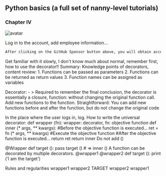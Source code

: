 ##  Python basics (a full set of nanny-level tutorials) 

###  Chapter IV 

![avatar]( 70c56479b9434e86870c449708142e89.png) 

 Log in to the account, add employee information...  

 ```python  
After clicking on the GitHub Sponsor button above, you will obtain access permissions to my private code repository ( https://github.com/slowlon/my_code_bar ) to view this blog code. By searching the code number of this blog, you can find the code you need, code number is: 2024020309574518305
 ```  
Get familiar with it slowly, I don't know much about normal, remember first, how to use the decorator!! Summary: Knowledge points of decorators, content review: 1. Functions can be passed as parameters 2. Functions can be returned as return values 3. Function names can be assigned as variables 

Decorator: - > Required to remember the final conclusion, the decorator is essentially a closure, function: without changing the original function call. Add new functions to the function. Straightforward: You can add new functions before and after the function, but do not change the original code 

In the place where the user logs in, log. How to write the universal decorator: def wrapper (fn): wrapper: decorator, fn: objective function def inner (* args, ** kwargs): #Before the objective function is executed... ret = fn (* args, ** kwargs) #Execute the objective function #After the objective function is executed... return ret return inner Do not add () 

@Wrapper def target (): pass target () # => inner () A function can be decorated by multiple decorators. @wrapper1 @wrapper2 def target (): print ('I am the target') 

Rules and regularities wrapper1 wrapper2 TARGET wrapper2 wrapper1 

